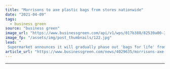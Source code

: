 ```yaml
---
title: "Morrisons to axe plastic bags from stores nationwide"
date: "2021-04-09"
tags: 
  - business green
source: "business green"
image_url: "https://www.businessgreen.com/api/v1/wps/017b388/82539a00-3d75-4bd6-81c1-1b8b664213a7/2/Morrisons-Paper-Bags-3-185x114.jpg"
image_fp: "/assets/img/post_thumbnails/122.jpg"
lead: "
 Supermarket announces it will gradually phase out 'bags for life' from all its stores over the coming year ..."
article_url: "https://www.businessgreen.com/news/4029635/morrisons-axe-plastic-bags-stores-nationwide"
---
```


---
